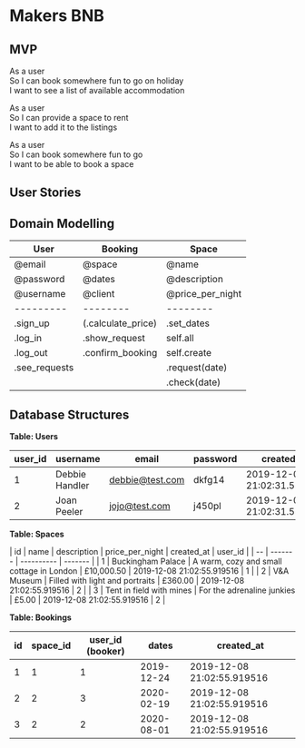 # Makers BNB

## MVP

As a user  
So I can book somewhere fun to go on holiday  
I want to see a list of available accommodation  

As a user  
So I can provide a space to rent  
I want to add it to the listings  

As a user  
So I can book somewhere fun to go  
I want to be able to book a space   


## User Stories

## Domain Modelling

| User |Booking | Space |
| --- | --- | --- |
| @email | @space | @name |
| @password | @dates |  @description |
| @username | @client | @price_per_night |
| --------- | -------- | -------- |
| .sign_up |(.calculate_price) | .set_dates |
| .log_in | .show_request | self.all |
| .log_out | .confirm_booking | self.create |
| .see_requests | | .request(date) |
|  | | .check(date) |

## Database Structures

**Table: Users**

| user_id | username | email | password | created_at |
| ----- | --------- | ----- | -------- | ---------- |
| 1 | Debbie Handler | debbie@test.com | dkfg14   | 2019-12-08 21:02:31.579223 |
| 2 | Joan Peeler | jojo@test.com   | j450pl   | 2019-12-08 21:02:31.579223 |  

**Table: Spaces**   

| id | name | description | price_per_night | created_at | user_id |
| -- | ------- | ---------- | ------- |
| 1 | Buckingham Palace | A warm, cozy and small cottage in London | £10,000.50 | 2019-12-08 21:02:55.919516 | 1 |
| 2 | V&A Museum | Filled with light and portraits | £360.00 | 2019-12-08 21:02:55.919516 | 2 |
| 3 | Tent in field with mines | For the adrenaline junkies | £5.00 | 2019-12-08 21:02:55.919516 | 2 |  

**Table: Bookings**  

| id | space_id | user_id (booker) | dates | created_at |
| -- | ------- | ---------- | ------- | ------ |
| 1 | 1 | 1 | 2019-12-24 |  2019-12-08 21:02:55.919516 |
| 2 | 2 | 3 | 2020-02-19 | 2019-12-08 21:02:55.919516 |
| 3 | 2 | 2 | 2020-08-01 | 2019-12-08 21:02:55.919516 |  
